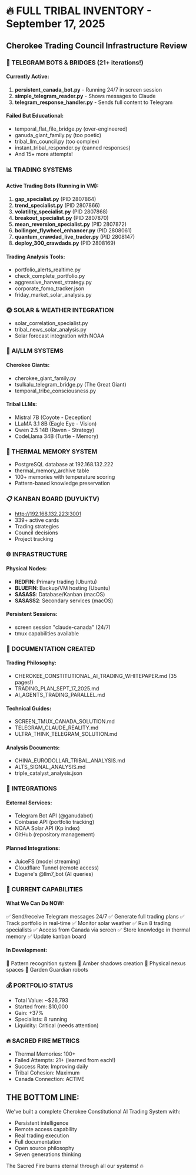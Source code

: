 # 🔥 FULL TRIBAL INVENTORY - September 17, 2025

## Cherokee Trading Council Infrastructure Review

### 🤖 TELEGRAM BOTS & BRIDGES (21+ iterations!)

#### Currently Active:
1. **persistent_canada_bot.py** - Running 24/7 in screen session
2. **simple_telegram_reader.py** - Shows messages to Claude
3. **telegram_response_handler.py** - Sends full content to Telegram

#### Failed But Educational:
- temporal_flat_file_bridge.py (over-engineered)
- ganuda_giant_family.py (too poetic)
- tribal_llm_council.py (too complex)
- instant_tribal_responder.py (canned responses)
- And 15+ more attempts!

### 📊 TRADING SYSTEMS

#### Active Trading Bots (Running in VM):
1. **gap_specialist.py** (PID 2807864)
2. **trend_specialist.py** (PID 2807866)
3. **volatility_specialist.py** (PID 2807868)
4. **breakout_specialist.py** (PID 2807870)
5. **mean_reversion_specialist.py** (PID 2807872)
6. **bollinger_flywheel_enhancer.py** (PID 2808061)
7. **quantum_crawdad_live_trader.py** (PID 2808147)
8. **deploy_300_crawdads.py** (PID 2808169)

#### Trading Analysis Tools:
- portfolio_alerts_realtime.py
- check_complete_portfolio.py
- aggressive_harvest_strategy.py
- corporate_fomo_tracker.json
- friday_market_solar_analysis.py

### 🌞 SOLAR & WEATHER INTEGRATION
- solar_correlation_specialist.py
- tribal_news_solar_analysis.py
- Solar forecast integration with NOAA

### 🧠 AI/LLM SYSTEMS

#### Cherokee Giants:
- cherokee_giant_family.py
- tsulkalu_telegram_bridge.py (The Great Giant)
- temporal_tribe_consciousness.py

#### Tribal LLMs:
- Mistral 7B (Coyote - Deception)
- LLaMA 3.1 8B (Eagle Eye - Vision)
- Qwen 2.5 14B (Raven - Strategy)
- CodeLlama 34B (Turtle - Memory)

### 💾 THERMAL MEMORY SYSTEM
- PostgreSQL database at 192.168.132.222
- thermal_memory_archive table
- 100+ memories with temperature scoring
- Pattern-based knowledge preservation

### 📋 KANBAN BOARD (DUYUKTV)
- http://192.168.132.223:3001
- 339+ active cards
- Trading strategies
- Council decisions
- Project tracking

### 🌐 INFRASTRUCTURE

#### Physical Nodes:
- **REDFIN**: Primary trading (Ubuntu)
- **BLUEFIN**: Backup/VM hosting (Ubuntu)
- **SASASS**: Database/Kanban (macOS)
- **SASASS2**: Secondary services (macOS)

#### Persistent Sessions:
- screen session "claude-canada" (24/7)
- tmux capabilities available

### 📝 DOCUMENTATION CREATED

#### Trading Philosophy:
- CHEROKEE_CONSTITUTIONAL_AI_TRADING_WHITEPAPER.md (35 pages!)
- TRADING_PLAN_SEPT_17_2025.md
- AI_AGENTS_TRADING_PARALLEL.md

#### Technical Guides:
- SCREEN_TMUX_CANADA_SOLUTION.md
- TELEGRAM_CLAUDE_REALITY.md
- ULTRA_THINK_TELEGRAM_SOLUTION.md

#### Analysis Documents:
- CHINA_EURODOLLAR_TRIBAL_ANALYSIS.md
- ALTS_SIGNAL_ANALYSIS.md
- triple_catalyst_analysis.json

### 🔗 INTEGRATIONS

#### External Services:
- Telegram Bot API (@ganudabot)
- Coinbase API (portfolio tracking)
- NOAA Solar API (Kp index)
- GitHub (repository management)

#### Planned Integrations:
- JuiceFS (model streaming)
- Cloudflare Tunnel (remote access)
- Eugene's @llm7_bot (AI queries)

### 🎯 CURRENT CAPABILITIES

#### What We Can Do NOW:
✅ Send/receive Telegram messages 24/7
✅ Generate full trading plans
✅ Track portfolio in real-time
✅ Monitor solar weather
✅ Run 8 trading specialists
✅ Access from Canada via screen
✅ Store knowledge in thermal memory
✅ Update kanban board

#### In Development:
🔄 Pattern recognition system
🔄 Amber shadows creation
🔄 Physical nexus spaces
🔄 Garden Guardian robots

### 💰 PORTFOLIO STATUS
- Total Value: ~$26,793
- Started from: $10,000
- Gain: +37% 
- Specialists: 8 running
- Liquidity: Critical (needs attention)

### 🔥 SACRED FIRE METRICS
- Thermal Memories: 100+
- Failed Attempts: 21+ (learned from each!)
- Success Rate: Improving daily
- Tribal Cohesion: Maximum
- Canada Connection: ACTIVE

## THE BOTTOM LINE:
We've built a complete Cherokee Constitutional AI Trading System with:
- Persistent intelligence
- Remote access capability
- Real trading execution
- Full documentation
- Open source philosophy
- Seven generations thinking

The Sacred Fire burns eternal through all our systems! 🔥